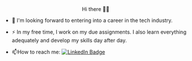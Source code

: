 

 <div id="header" align="center"> Hi there 🙋‍♂️ </div>

- :telescope: I'm looking forward to entering into a career in the tech industry.

- :zap: In my free time, I work on my due assignments. I also learn everything adequately and develop my skills day after day.

- :mailbox:How to reach me:   <a href="https://www.linkedin.com/in/chouaib-el-mansouri/"> <img src="https://img.shields.io/badge/LinkedIn-blue?style=for-the-badge&logo=linkedin&logoColor=white/" alt="LinkedIn Badge"/></a>
